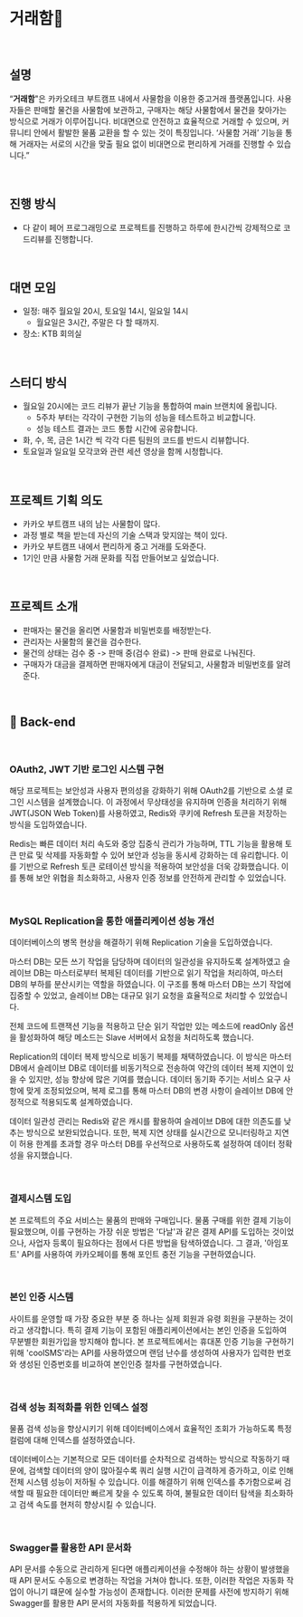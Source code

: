 # 거래함📮

<br>

## 설명
“**거래함**"은 카카오테크 부트캠프 내에서 사물함을 이용한 중고거래 플랫폼입니다. 사용자들은 판매할 물건을 사물함에 보관하고, 구매자는 해당 사물함에서 물건을 찾아가는 방식으로 거래가 이루어집니다. 비대면으로 안전하고 효율적으로 거래할 수 있으며, 커뮤니티 안에서 활발한 물품 교환을 할 수 있는 것이 특징입니다. ‘사물함 거래’ 기능을 통해 거래자는 서로의 시간을 맞출 필요 없이 비대면으로 편리하게 거래를 진행할 수 있습니다.”

<br>

## 진행 방식
- 다 같이 페어 프로그래밍으로 프로젝트를 진행하고 하루에 한시간씩 강제적으로 코드리뷰를 진행합니다.

<br>

## 대면 모임
- 일정: 매주 월요일 20시, 토요일 14시, 일요일 14시
  - 월요일은 3시간, 주말은 다 할 때까지.
- 장소: KTB 회의실

<br>

## 스터디 방식
- 월요일 20시에는 코드 리뷰가 끝난 기능을 통합하여 main 브랜치에 올립니다.
  - 5주차 부터는 각각이 구현한 기능의 성능을 테스트하고 비교합니다.
  - 성능 테스트 결과는 코드 통합 시간에 공유합니다.
- 화, 수, 목, 금은 1시간 씩 각각 다른 팀원의 코드를 반드시 리뷰합니다.
- 토요일과 일요일 모각코와 관련 세션 영상을 함께 시청합니다.

<br>

## 프로젝트 기획 의도
- 카카오 부트캠프 내의 남는 사물함이 많다.
- 과정 별로 책을 받는데 자신의 기술 스택과 맞지않는 책이 있다.
- 카카오 부트캠프 내에서 편리하게 중고 거래를 도와준다.
- 1기인 만큼 사물함 거래 문화를 직접 만들어보고 싶었습니다.

<br>

## 프로젝트 소개
- 판매자는 물건을 올리면 사물함과 비밀번호를 배정받는다.
- 관리자는 사물함의 물건을 검수한다.
- 물건의 상태는 검수 중 -> 판매 중(검수 완료) -> 판매 완료로 나눠진다.
- 구매자가 대금을 결제하면 판매자에게 대금이 전달되고, 사물함과 비밀번호를 알려준다.

<br>

## 🔨 Back-end

<br>

### OAuth2, JWT 기반 로그인 시스템 구현

해당 프로젝트는 보안성과 사용자 편의성을 강화하기 위해 OAuth2를 기반으로 소셜 로그인 시스템을 설계했습니다. 이 과정에서 무상태성을 유지하며 인증을 처리하기 위해 JWT(JSON Web Token)를 사용하였고, Redis와 쿠키에 Refresh 토큰을 저장하는 방식을 도입하였습니다.

Redis는 빠른 데이터 처리 속도와 중앙 집중식 관리가 가능하며, TTL 기능을 활용해 토큰 만료 및 삭제를 자동화할 수 있어 보안과 성능을 동시세 강화하는 데 유리합니다. 이를 기반으로 Refresh 토큰 로테이션 방식을 적용하여 보안성을 더욱 강화했습니다. 이를 통해 보안 위협을 최소화하고, 사용자 인증 정보를 안전하게 관리할 수 있었습니다.

<br>

### MySQL Replication을 통한 애플리케이션 성능 개선

데이터베이스의 병목 현상을 해결하기 위해 Replication 기술을 도입하였습니다. 

마스터 DB는 모든 쓰기 작업을 담당하며 데이터의 일관성을 유지하도록 설계하였고 슬레이브 DB는 마스터로부터 복제된 데이터를 기반으로 읽기 작업을 처리하여, 마스터 DB의 부하를 분산시키는 역할을 하였습니다. 이 구조를 통해 마스터 DB는 쓰기 작업에 집중할 수 있었고, 슬레이브 DB는 대규모 읽기 요청을 효율적으로 처리할 수 있었습니다.

전체 코드에 트랜잭션 기능을 적용하고 단순 읽기 작업만 있는 메소드에 readOnly 옵션을 활성화하여 해당 메소드는 Slave 서버에서 요청을 처리하도록 했습니다.

Replication의 데이터 복제 방식으로 비동기 복제를 채택하였습니다. 이 방식은 마스터 DB에서 슬레이브 DB로 데이터를 비동기적으로 전송하여 약간의 데이터 복제 지연이 있을 수 있지만, 성능 향상에 많은 기여를 했습니다. 데이터 동기화 주기는 서비스 요구 사항에 맞게 조정되었으며, 복제 로그를 통해 마스터 DB의 변경 사항이 슬레이브 DB에 안정적으로 적용되도록 설계하였습니다.

데이터 일관성 관리는 Redis와 같은 캐시를 활용하여 슬레이브 DB에 대한 의존도를 낮추는 방식으로 보완되었습니다. 또한, 복제 지연 상태를 실시간으로 모니터링하고 지연이 허용 한계를 초과할 경우 마스터 DB를 우선적으로 사용하도록 설정하여 데이터 정확성을 유지했습니다.

<br>

### 결제시스템 도입

본 프로젝트의 주요 서비스는 물품의 판매와 구매입니다. 물품 구매를 위한 결제 기능이 필요했으며, 이를 구현하는 가장 쉬운 방법은 '다날'과 같은 결제 API를 도입하는 것이었으나, 사업자 등록이 필요하다는 점에서 다른 방법을 탐색하였습니다. 그 결과, '아임포트' API를 사용하여 카카오페이를 통해 포인트 충전 기능을 구현하였습니다.

<br>

### 본인 인증 시스템

사이트를 운영할 때 가장 중요한 부분 중 하나는 실제 회원과 유령 회원을 구분하는 것이라고 생각합니다. 특히 결제 기능이 포함된 애플리케이션에서는 본인 인증을 도입하여 무분별한 회원가입을 방지해야 합니다. 본 프로젝트에서는 휴대폰 인증 기능을 구현하기 위해 'coolSMS'라는 API를 사용하였으며 랜덤 난수를 생성하여 사용자가 입력한 번호와 생성된 인증번호를 비교하여 본인인증 절차를 구현하였습니다.

<br>

### 검색 성능 최적화를 위한 인덱스 설정

물품 검색 성능을 향상시키기 위해 데이터베이스에서 효율적인 조회가 가능하도록 특정 컬럼에 대해 인덱스를 설정하였습니다. 

데이터베이스는 기본적으로 모든 데이터를 순차적으로 검색하는 방식으로 작동하기 때문에, 검색할 데이터의 양이 많아질수록 쿼리 실행 시간이 급격하게 증가하고, 이로 인해 전체 시스템 성능이 저하될 수 있습니다. 이를 해결하기 위해 인덱스를 추가함으로써 검색할 때 필요한 데이터만 빠르게 찾을 수 있도록 하여, 불필요한 데이터 탐색을 최소화하고 검색 속도를 현저히 향상시킬 수 있습니다.

<br>

### Swagger를 활용한 API 문서화

API 문서를 수동으로 관리하게 된다면 애플리케이션을 수정해야 하는 상황이 발생했을 때 API 문서도 수동으로 변경하는 작업을 거쳐야 합니다. 또한, 이러한 작업은 자동화 작업이 아니기 떄문에 실수할 가능성이 존재합니다. 이러한 문제를 사전에 방지하기 위해 Swagger를 활용한 API 문서의 자동화를 적용하게 되었습니다.
